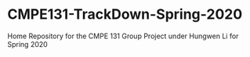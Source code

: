 # CMPE131-TrackDown-Spring-2020
 Home Repository for the CMPE 131 Group Project under Hungwen Li for Spring 2020
